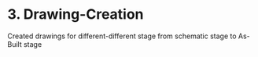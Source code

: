 # 3. Drawing-Creation
Created drawings for different-different stage from schematic stage to As-Built stage 
